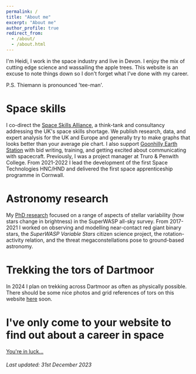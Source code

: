 ```yaml
---
permalink: /
title: "About me"
excerpt: "About me"
author_profile: true
redirect_from: 
  - /about/
  - /about.html
---
```


I'm Heidi, I work in the space industry and live in Devon. I enjoy the mix of cutting edge science and wassailing the apple trees. This website is an excuse to note things down so I don't forget what I've done with my career.

P.S. Thiemann is pronounced 'tee-man'.

Space skills
======

I co-direct the [Space Skills Alliance](https://spaceskills.org/), a think-tank and consultancy addressing the UK's space skills shortage. We publish research, data, and expert analysis for the UK and Europe and generally try to make graphs that looks better than your average pie chart. I also support [Goonhilly Earth Station](https://www.goonhilly.org/) with bid writing, training, and getting excited about communicating with spacecraft. Previously, I was a project manager at Truro & Penwith College. From 2021-2022 I lead the development of the first Space Technologies HNC/HND and delivered the first space apprenticeship programme in Cornwall.

Astronomy research
======

My [PhD research](https://heidithiemann.github.io/research/) focused on a range of aspects of stellar variability (how stars change in brightness) in the SuperWASP all-sky survey. From 2017-2021 I worked on observing and modelling near-contact red giant binary stars, the _SuperWASP Variable Stars_ citizen science project, the rotation-activity relation, and the threat megaconstellations pose to ground-based astronomy.

Trekking the tors of Dartmoor
======

In 2024 I plan on trekking across Dartmoor as often as physically possible. There should be some nice photos and grid references of tors on this website [here](https://heidithiemann.github.io/dartmoor/) soon.

I've only come to your website to find out about a career in space
======

[You're in luck...](https://heidithiemann.github.io/spacecareers/)


###### _Last updated: 31st December 2023_ 
